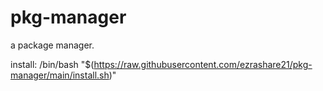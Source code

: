 # pkg-manager
a package manager.

install:
/bin/bash "$(https://raw.githubusercontent.com/ezrashare21/pkg-manager/main/install.sh)"
